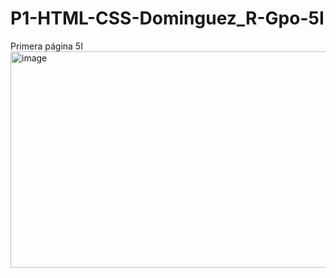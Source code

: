 # P1-HTML-CSS-Dominguez_R-Gpo-5I
Primera página 5I
<img width="1627" height="346" alt="image" src="https://github.com/user-attachments/assets/1865ce97-3024-4772-bc74-cb589e900a8d" />

